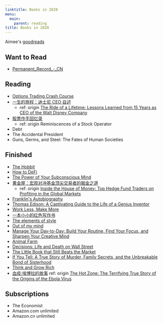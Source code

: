 ```yaml
---
linktitle: Books in 2020
menu:
  main:
    parent: reading
title: Books in 2020
---
```


Aimee's [goodreads](https://www.goodreads.com/user/show/90889710-aimee-zhu)

## Want to Read

- [Permanent_Record_-_CN](https://a.temporaryrecord.com/Permanent_Record_-_CN_edition_with_underlined_redactions.pdf)

## Reading

- [Options Trading Crash Course](https://www.goodreads.com/book/show/50491494-options-trading-crash-course)
- [一生的旅程：迪士尼 CEO 自述](https://www.amazon.cn/dp/B087JNZ6ZL/ref=sr_1_1)
  - ref: origin [The Ride of a Lifetime: Lessons Learned from 15 Years as CEO of the Walt Disney Company](https://www.amazon.com/gp/product/0399592091/ref=ox_sc_act_title_1)
- [股票作手回忆录](https://www.goodreads.com/book/show/51957605)
  - ref: origin Reminiscences of a Stock Operator
- Debt
- The Accidental President
- Guns, Germs, and Steel: The Fates of Human Societies

## Finished

- [The Hobbit](https://www.goodreads.com/book/show/38819529-the-hobbit)
- [How to DeFi](https://landing.coingecko.com/how-to-defi/)
- [The Power of Your Subconscious Mind](https://www.goodreads.com/book/show/52239730-15-minute-read)
- [黄金屋：宏观对冲基金顶尖交易者的掘金之道](https://www.amazon.cn/dp/B00U3NDI1C/ref=sr_1_1)
  - ref: origin [Inside the House of Money: Top Hedge Fund Traders on Profiting in the Global Markets](https://www.amazon.com/Inside-House-Money-Traders-Profiting-ebook/dp/B00GYXP8CW/ref=sr_1_1)
- [Franklin's Autobiography](https://www.amazon.com/Franklins-Autobiography-Eclectic-English-Classics-ebook/dp/B0052GE5GC/)
- [Thomas Edison: A Captivating Guide to the Life of a Genius Inventor](https://www.goodreads.com/notes/38145718-thomas-edison/90889710-aimee-zhu)
- [Work Less, Make More](https://www.goodreads.com/notes/36992849-work-less-make-more/90889710-aimee-zhu?ref=bsop)
- [一本小小的红色写作书](https://www.goodreads.com/book/show/35561327)
- [The elements of style](https://www.amazon.com/Elements-Style-Fourth-William-Strunk-ebook/dp/B07NPN5HTP/ref=sr_1_4)
- [Out of my mind](https://www.amazon.com/Out-My-Mind-Sharon-Draper-ebook/dp/B003ATPRNI/ref=sr_1_3)
- [Manage Your Day-to-Day: Build Your Routine, Find Your Focus, and Sharpen Your Creative Mind](https://www.amazon.com/Manage-Your-Day-Day-Creative-ebook/dp/B00B77UE4W/ref=sr_1_2)
- [Animal Farm](https://www.amazon.com/Animal-Farm-Fairy-Modern-Classic-ebook/dp/B003K16PUU/ref=sr_1_1)
- [Decisions: Life and Death on Wall Street](https://www.amazon.com/Decisions-Death-Street-Kindle-Single-ebook/dp/B00TO1J78M/ref=sr_1_1)
- [The Little Book that Still Beats the Market](https://www.amazon.com/Little-Still-Market-Books-Profits-ebook/dp/B003VWCQB0/ref=sr_1_1)
- [If You Tell: A True Story of Murder, Family Secrets, and the Unbreakable Bond of Sisterhood](https://www.amazon.com/If-You-Tell-Unbreakable-Sisterhood-ebook/dp/B07Q5TL9SQ/ref=sr_1_3)
- [Think and Grow Rich](https://www.amazon.com/Think-Grow-Rich-Napoleon-Hill-ebook/dp/B08776ZZY4/ref=sr_1_3)
- [血疫:埃博拉的故事](https://www.amazon.cn/dp/B01HRYE86S/ref=sr_1_1)
  ref: origin [The Hot Zone: The Terrifying True Story of the Origins of the Ebola Virus](https://www.amazon.com/Hot-Zone-Terrifying-Story-Origins-ebook/dp/B007DCU4IQ/ref=sr_1_1)


## Subscriptions

- The Economist
- Amazon.com unlimited
- Amazon.cn unlimited 
